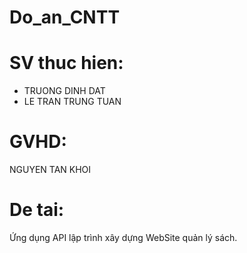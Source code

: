 # Do_an_CNTT
# SV thuc hien: 
* TRUONG DINH DAT 
* LE TRAN TRUNG TUAN  
# GVHD:
NGUYEN TAN KHOI
# De tai:
Ứng dụng API lập trình xây dựng WebSite quản lý sách.
